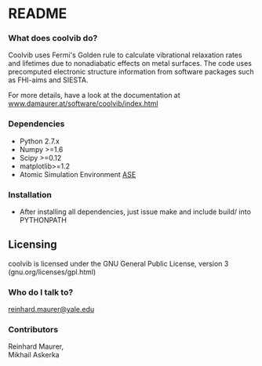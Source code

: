 # README #

### What does coolvib do? ###

Coolvib uses Fermi's Golden rule to calculate vibrational relaxation rates 
and lifetimes due to nonadiabatic effects on metal surfaces. The code uses 
precomputed electronic structure information from software packages such as 
FHI-aims and SIESTA.

For more details, have a look at the documentation at www.damaurer.at/software/coolvib/index.html

### Dependencies ###

* Python 2.7.x
* Numpy >=1.6
* Scipy >=0.12
* matplotlib>=1.2
* Atomic Simulation Environment [ ASE ](https://wiki.fysik.dtu.dk/ase/)

### Installation ###

* After installing all dependencies, just issue make 
and include build/ into PYTHONPATH

## Licensing ##

coolvib is licensed under the GNU General Public License, version 3 (gnu.org/licenses/gpl.html)

### Who do I talk to? ###

reinhard.maurer@yale.edu

### Contributors ###
Reinhard Maurer,  
Mikhail Askerka
